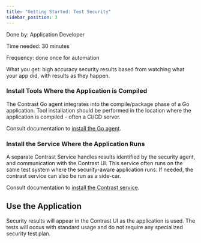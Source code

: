 ```yaml
---
title: "Getting Started: Test Security"
sidebar_position: 3
---
```


Done by: Application Developer

Time needed: 30 minutes

Frequency: done once for automation

What you get: high accuracy security results based from watching what your app did, with results as they happen.

###  Install Tools Where the Application is Compiled

The Contrast Go agent integrates into the compile/package phase of a Go application. Tool installation should be performed in the location where the application is compiled - often a CI/CD server.

Consult documentation to [install the Go agent](https://docs.contrastsecurity.com/en/install-go.html).

### Install the Service Where the Application Runs

A separate Contrast Service handles results identified by the security agent, and communication with the Contrast UI. This service often runs on the same test system where the security-aware application runs. If needed, the contrast service can also be run as a side-car.

Consult documentation to [install the Contrast service](https://docs.contrastsecurity.com/en/contrast-service.html).

## Use the Application

Security results will appear in the Contrast UI as the application is used. The tests will occus with standard usage and do not require any specialized security test plan.